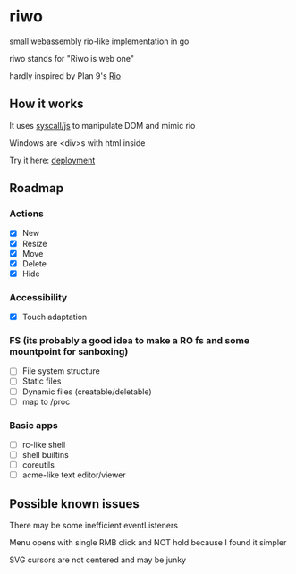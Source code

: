 # riwo
small webassembly rio-like implementation in go

riwo stands for "Riwo is web one"

hardly inspired by Plan 9's [Rio](https://9p.io/wiki/plan9/using_rio/index.html)

## How it works

It uses [syscall/js](https://pkg.go.dev/syscall/js) to manipulate DOM and mimic rio

Windows are \<div\>s with html inside

Try it here: [deployment](https://ninefid.uk.to/riwo)

## Roadmap
### Actions
- [x] New
- [x] Resize
- [x] Move
- [x] Delete
- [x] Hide
### Accessibility
- [x] Touch adaptation
### FS (its probably a good idea to make a RO fs and some mountpoint for sanboxing)
- [ ] File system structure
- [ ] Static files
- [ ] Dynamic files (creatable/deletable)
- [ ] map to /proc
### Basic apps
- [ ] rc-like shell
- [ ] shell builtins
- [ ] coreutils
- [ ] acme-like text editor/viewer

## Possible known issues

There may be some inefficient eventListeners

Menu opens with single RMB click and NOT hold because I found it simpler

SVG cursors are not centered and may be junky

